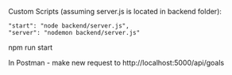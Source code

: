 Custom Scripts (assuming server.js is located in backend folder):

    "start": "node backend/server.js",
    "server": "nodemon backend/server.js"

npm run start

In Postman
    - make new request to http://localhost:5000/api/goals
